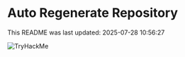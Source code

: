 # Auto Regenerate Repository

This README was last updated: 2025-07-28 10:56:27

 ![TryHackMe](https://tryhackme.com/badge/533634)